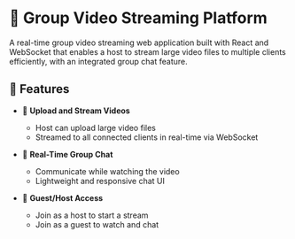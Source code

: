 # 🎥 Group Video Streaming Platform

A real-time group video streaming web application built with React and WebSocket that enables a host to stream large video files to multiple clients efficiently, with an integrated group chat feature.

## 🚀 Features

- 📁 **Upload and Stream Videos**
  - Host can upload large video files
  - Streamed to all connected clients in real-time via WebSocket

- 💬 **Real-Time Group Chat**
  - Communicate while watching the video
  - Lightweight and responsive chat UI

- 👥 **Guest/Host Access**
  - Join as a host to start a stream
  - Join as a guest to watch and chat
